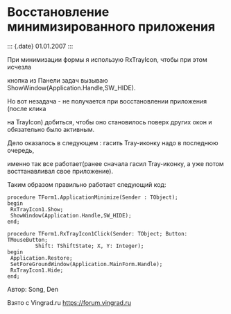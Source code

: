 Восстановление минимизированного приложения
===========================================

::: {.date}
01.01.2007
:::

При минимизации формы я использую RxTrayIcon, чтобы при этом исчезла

кнопка из Панели задач вызываю ShowWindow(Application.Handle,SW\_HIDE).

Но вот незадача - не получается при восстановлении приложения (после
клика

на TrayIcon) добиться, чтобы оно становилось поверх других окон и
обязательно было активным.

Дело оказалось в следующем : гасить Tray-иконку надо в последнюю
очередь,

именно так все работает(ранее сначала гасил Tray-иконку, а уже потом
восттанавливал свое приложение).

Таким образом правильно работает следующий код:

    procedure TForm1.ApplicationMinimize(Sender : TObject);
    begin
     RxTrayIcon1.Show;
     ShowWindow(Application.Handle,SW_HIDE);
    end;
     
    procedure TForm1.RxTrayIcon1Click(Sender: TObject; Button: TMouseButton;
             Shift: TShiftState; X, Y: Integer);
    begin
     Application.Restore;
     SetForeGroundWindow(Application.MainForm.Handle);
     RxTrayIcon1.Hide;
    end;

Автор: Song, Den

Взято с Vingrad.ru <https://forum.vingrad.ru>
